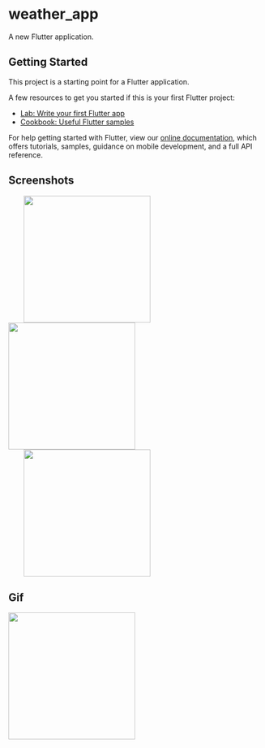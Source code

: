 # weather_app

A new Flutter application.

## Getting Started

This project is a starting point for a Flutter application.

A few resources to get you started if this is your first Flutter project:

- [Lab: Write your first Flutter app](https://flutter.dev/docs/get-started/codelab)
- [Cookbook: Useful Flutter samples](https://flutter.dev/docs/cookbook)

For help getting started with Flutter, view our
[online documentation](https://flutter.dev/docs), which offers tutorials,
samples, guidance on mobile development, and a full API reference.
## Screenshots
<p>
  <img src="https://user-images.githubusercontent.com/78636435/109918488-08ab6900-7cdd-11eb-8b79-306b60ab570b.jpg" hspace=30 width="250">
  <img src="https://user-images.githubusercontent.com/78636435/109918598-3f817f00-7cdd-11eb-822b-3948ea730592.jpg" width="250">
  <img src="https://user-images.githubusercontent.com/78636435/109918658-5b852080-7cdd-11eb-97bc-0d2118791444.jpg" hspace=30 width="250">
  </p>

## Gif
<img src="images/weatherscreenrecord.gif" width="250">
